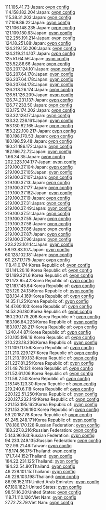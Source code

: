 111.105.41.73:Japan: [ovpn config](vpn/111_105_41_73.ovpn)  
114.158.182.204:Japan: [ovpn config](vpn/114_158_182_204.ovpn)  
115.38.31.202:Japan: [ovpn config](vpn/115_38_31_202.ovpn)  
117.109.89.22:Japan: [ovpn config](vpn/117_109_89_22.ovpn)  
121.106.148.235:Japan: [ovpn config](vpn/121_106_148_235.ovpn)  
121.109.180.63:Japan: [ovpn config](vpn/121_109_180_63.ovpn)  
122.255.191.214:Japan: [ovpn config](vpn/122_255_191_214.ovpn)  
124.18.251.88:Japan: [ovpn config](vpn/124_18_251_88.ovpn)  
124.219.150.206:Japan: [ovpn config](vpn/124_219_150_206.ovpn)  
124.219.214.107:Japan: [ovpn config](vpn/124_219_214_107.ovpn)  
125.51.64.56:Japan: [ovpn config](vpn/125_51_64_56.ovpn)  
125.52.86.66:Japan: [ovpn config](vpn/125_52_86_66.ovpn)  
126.207.124.101:Japan: [ovpn config](vpn/126_207_124_101.ovpn)  
126.207.64.178:Japan: [ovpn config](vpn/126_207_64_178.ovpn)  
126.207.64.178:Japan: [ovpn config](vpn/126_207_64_178.ovpn)  
126.207.64.178:Japan: [ovpn config](vpn/126_207_64_178.ovpn)  
126.218.26.174:Japan: [ovpn config](vpn/126_218_26_174.ovpn)  
126.51.126.209:Japan: [ovpn config](vpn/126_51_126_209.ovpn)  
126.74.231.137:Japan: [ovpn config](vpn/126_74_231_137.ovpn)  
126.77.233.50:Japan: [ovpn config](vpn/126_77_233_50.ovpn)  
133.175.174.202:Japan: [ovpn config](vpn/133_175_174_202.ovpn)  
133.32.128.17:Japan: [ovpn config](vpn/133_32_128_17.ovpn)  
133.32.226.161:Japan: [ovpn config](vpn/133_32_226_161.ovpn)  
153.130.82.165:Japan: [ovpn config](vpn/153_130_82_165.ovpn)  
153.222.100.217:Japan: [ovpn config](vpn/153_222_100_217.ovpn)  
180.198.170.53:Japan: [ovpn config](vpn/180_198_170_53.ovpn)  
180.198.59.48:Japan: [ovpn config](vpn/180_198_59_48.ovpn)  
180.21.186.172:Japan: [ovpn config](vpn/180_21_186_172.ovpn)  
182.166.72.72:Japan: [ovpn config](vpn/182_166_72_72.ovpn)  
1.66.34.35:Japan: [ovpn config](vpn/1_66_34_35.ovpn)  
202.223.104.177:Japan: [ovpn config](vpn/202_223_104_177.ovpn)  
219.100.37.104:Japan: [ovpn config](vpn/219_100_37_104.ovpn)  
219.100.37.105:Japan: [ovpn config](vpn/219_100_37_105.ovpn)  
219.100.37.107:Japan: [ovpn config](vpn/219_100_37_107.ovpn)  
219.100.37.13:Japan: [ovpn config](vpn/219_100_37_13.ovpn)  
219.100.37.177:Japan: [ovpn config](vpn/219_100_37_177.ovpn)  
219.100.37.182:Japan: [ovpn config](vpn/219_100_37_182.ovpn)  
219.100.37.19:Japan: [ovpn config](vpn/219_100_37_19.ovpn)  
219.100.37.31:Japan: [ovpn config](vpn/219_100_37_31.ovpn)  
219.100.37.49:Japan: [ovpn config](vpn/219_100_37_49.ovpn)  
219.100.37.51:Japan: [ovpn config](vpn/219_100_37_51.ovpn)  
219.100.37.55:Japan: [ovpn config](vpn/219_100_37_55.ovpn)  
219.100.37.58:Japan: [ovpn config](vpn/219_100_37_58.ovpn)  
219.100.37.86:Japan: [ovpn config](vpn/219_100_37_86.ovpn)  
219.100.37.87:Japan: [ovpn config](vpn/219_100_37_87.ovpn)  
219.100.37.96:Japan: [ovpn config](vpn/219_100_37_96.ovpn)  
223.223.101.14:Japan: [ovpn config](vpn/223_223_101_14.ovpn)  
58.93.83.107:Japan: [ovpn config](vpn/58_93_83_107.ovpn)  
60.128.102.181:Japan: [ovpn config](vpn/60_128_102_181.ovpn)  
60.237.17.175:Japan: [ovpn config](vpn/60_237_17_175.ovpn)  
118.41.0.174:Korea Republic of: [ovpn config](vpn/118_41_0_174.ovpn)  
121.141.20.16:Korea Republic of: [ovpn config](vpn/121_141_20_16.ovpn)  
121.169.221.6:Korea Republic of: [ovpn config](vpn/121_169_221_6.ovpn)  
121.173.95.42:Korea Republic of: [ovpn config](vpn/121_173_95_42.ovpn)  
121.187.145.64:Korea Republic of: [ovpn config](vpn/121_187_145_64.ovpn)  
125.129.24.13:Korea Republic of: [ovpn config](vpn/125_129_24_13.ovpn)  
128.134.4.169:Korea Republic of: [ovpn config](vpn/128_134_4_169.ovpn)  
14.35.11.25:Korea Republic of: [ovpn config](vpn/14_35_11_25.ovpn)  
14.47.60.103:Korea Republic of: [ovpn config](vpn/14_47_60_103.ovpn)  
14.53.26.180:Korea Republic of: [ovpn config](vpn/14_53_26_180.ovpn)  
180.230.179.208:Korea Republic of: [ovpn config](vpn/180_230_179_208.ovpn)  
183.106.84.223:Korea Republic of: [ovpn config](vpn/183_106_84_223.ovpn)  
183.107.128.217:Korea Republic of: [ovpn config](vpn/183_107_128_217.ovpn)  
1.240.44.87:Korea Republic of: [ovpn config](vpn/1_240_44_87.ovpn)  
210.105.198.16:Korea Republic of: [ovpn config](vpn/210_105_198_16.ovpn)  
210.223.18.236:Korea Republic of: [ovpn config](vpn/210_223_18_236.ovpn)  
211.109.117.56:Korea Republic of: [ovpn config](vpn/211_109_117_56.ovpn)  
211.210.229.127:Korea Republic of: [ovpn config](vpn/211_210_229_127.ovpn)  
211.213.199.133:Korea Republic of: [ovpn config](vpn/211_213_199_133.ovpn)  
211.227.81.25:Korea Republic of: [ovpn config](vpn/211_227_81_25.ovpn)  
211.48.78.121:Korea Republic of: [ovpn config](vpn/211_48_78_121.ovpn)  
211.52.61.106:Korea Republic of: [ovpn config](vpn/211_52_61_106.ovpn)  
211.58.2.50:Korea Republic of: [ovpn config](vpn/211_58_2_50.ovpn)  
218.145.123.30:Korea Republic of: [ovpn config](vpn/218_145_123_30.ovpn)  
219.240.6.118:Korea Republic of: [ovpn config](vpn/219_240_6_118.ovpn)  
220.122.51.250:Korea Republic of: [ovpn config](vpn/220_122_51_250.ovpn)  
220.127.232.149:Korea Republic of: [ovpn config](vpn/220_127_232_149.ovpn)  
221.153.195.162:Korea Republic of: [ovpn config](vpn/221_153_195_162.ovpn)  
221.153.206.190:Korea Republic of: [ovpn config](vpn/221_153_206_190.ovpn)  
59.20.187.78:Korea Republic of: [ovpn config](vpn/59_20_187_78.ovpn)  
61.245.248.171:Korea Republic of: [ovpn config](vpn/61_245_248_171.ovpn)  
178.186.170.128:Russian Federation: [ovpn config](vpn/178_186_170_128.ovpn)  
188.227.8.216:Russian Federation: [ovpn config](vpn/188_227_8_216.ovpn)  
5.143.96.163:Russian Federation: [ovpn config](vpn/5_143_96_163.ovpn)  
94.233.249.135:Russian Federation: [ovpn config](vpn/94_233_249_135.ovpn)  
122.99.21.46:Taiwan: [ovpn config](vpn/122_99_21_46.ovpn)  
118.174.86.175:Thailand: [ovpn config](vpn/118_174_86_175.ovpn)  
171.7.44.152:Thailand: [ovpn config](vpn/171_7_44_152.ovpn)  
184.22.231.125:Thailand: [ovpn config](vpn/184_22_231_125.ovpn)  
184.22.54.80:Thailand: [ovpn config](vpn/184_22_54_80.ovpn)  
49.228.101.15:Thailand: [ovpn config](vpn/49_228_101_15.ovpn)  
49.228.103.198:Thailand: [ovpn config](vpn/49_228_103_198.ovpn)  
86.98.152.111:United Arab Emirates: [ovpn config](vpn/86_98_152_111.ovpn)  
67.180.182.1:United States: [ovpn config](vpn/67_180_182_1.ovpn)  
98.51.16.20:United States: [ovpn config](vpn/98_51_16_20.ovpn)  
118.71.110.126:Viet Nam: [ovpn config](vpn/118_71_110_126.ovpn)  
27.72.73.79:Viet Nam: [ovpn config](vpn/27_72_73_79.ovpn)  
